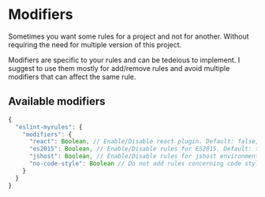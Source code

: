 # Modifiers
Sometimes you want some rules for a project and not for another.
Without requiring the need for multiple version of this project.

Modifiers are specific to your rules and can be tedeious to implement. I suggest to use them mostly for add/remove rules and avoid multiple modifiers that can affect the same rule.

## Available modifiers

```js
{
  "eslint-myrules": {
    "modifiers": {
      "react": Boolean, // Enable/Disable react plugin. Default: false,
      "es2015": Boolean, // Enable/Disable rules for ES2015. Default: true,
      "jshost": Boolean, // Enable/Disable rules for jshost environment. Default: false,
      "no-code-style": Boolean // Do not add rules concerning code style. Default: false
    }
  }
}
```
